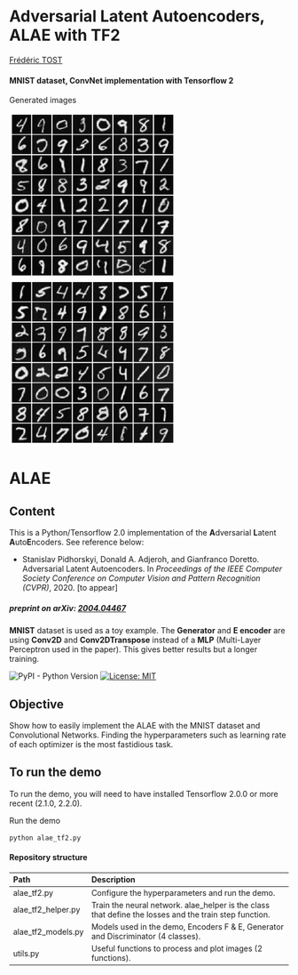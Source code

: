 <h1>
  Adversarial Latent Autoencoders, ALAE with TF2
  <br>
</h1>
  <p>
    <a href="https://tostcorp.com/">Frédéric TOST</a>    
  </p>
<h4>MNIST dataset, ConvNet implementation with Tensorflow 2</h4>

Generated images

![](static/alae_samples_40300_redim.png)&nbsp;&nbsp;&nbsp;
![](static/alae_samples_41400_redim.png)

# ALAE

## Content

This is a Python/Tensorflow 2.0 implementation of the **A**dversarial **L**atent **A**uto**E**ncoders. 
See reference below: 
* Stanislav Pidhorskyi, Donald A. Adjeroh, and Gianfranco Doretto. Adversarial Latent Autoencoders. In *Proceedings of the IEEE Computer Society Conference on Computer Vision and Pattern Recognition (CVPR)*, 2020. [to appear] 
>

<h5>preprint on arXiv: <a href="https://arxiv.org/abs/2004.04467">2004.04467</a></h5>

**MNIST** dataset is used as a toy example. The **Generator** and **E encoder** are using **Conv2D** and **Conv2DTranspose** instead of a **MLP** (Multi-Layer Perceptron used in the paper). 
This gives better results but  a longer training.

![PyPI - Python Version](https://img.shields.io/pypi/pyversions/hparams.svg?style=flat-square)
[![License: MIT](https://img.shields.io/badge/License-MIT-brightgreen.svg?style=flat-square)](https://opensource.org/licenses/MIT)
## Objective

Show how to easily implement the ALAE with the MNIST dataset and Convolutional Networks. Finding the hyperparameters such as learning rate of each optimizer is the most fastidious task.

## To run the demo

To run the demo, you will need to have installed Tensorflow 2.0.0 or more recent (2.1.0, 2.2.0). 

Run the demo

    python alae_tf2.py



#### Repository structure

| Path | Description
| :--- | :----------
| alae_tf2.py | Configure the hyperparameters and run the demo.
| alae_tf2_helper.py | Train the neural network. alae_helper is the class that define the losses and the train step function.
| alae_tf2_models.py | Models used in the demo, Encoders F & E, Generator and Discriminator (4 classes).
| utils.py | Useful functions to process and plot images (2 functions).
